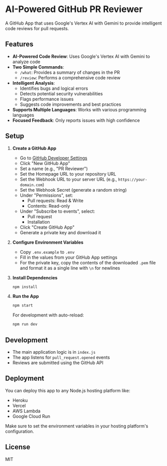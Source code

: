 # AI-Powered GitHub PR Reviewer

A GitHub App that uses Google's Vertex AI with Gemini to provide intelligent code reviews for pull requests.

## Features

- **AI-Powered Code Review**: Uses Google's Vertex AI with Gemini to analyze code
- **Two Simple Commands**:
  - `/what`: Provides a summary of changes in the PR
  - `/review`: Performs a comprehensive code review
- **Intelligent Analysis**:
  - Identifies bugs and logical errors
  - Detects potential security vulnerabilities
  - Flags performance issues
  - Suggests code improvements and best practices
- **Supports Multiple Languages**: Works with various programming languages
- **Focused Feedback**: Only reports issues with high confidence

## Setup

1. **Create a GitHub App**
   - Go to [GitHub Developer Settings](https://github.com/settings/apps)
   - Click "New GitHub App"
   - Set a name (e.g., "PR Reviewer")
   - Set the Homepage URL to your repository URL
   - Set the Webhook URL to your server URL (e.g., `https://your-domain.com`)
   - Set the Webhook Secret (generate a random string)
   - Under "Permissions", set:
     - Pull requests: Read & Write
     - Contents: Read-only
   - Under "Subscribe to events", select:
     - Pull request
     - Installation
   - Click "Create GitHub App"
   - Generate a private key and download it

2. **Configure Environment Variables**
   - Copy `.env.example` to `.env`
   - Fill in the values from your GitHub App settings
   - For the private key, copy the contents of the downloaded `.pem` file and format it as a single line with `\n` for newlines

3. **Install Dependencies**
   ```bash
   npm install
   ```

4. **Run the App**
   ```bash
   npm start
   ```

   For development with auto-reload:
   ```bash
   npm run dev
   ```

## Development

- The main application logic is in `index.js`
- The app listens for `pull_request.opened` events
- Reviews are submitted using the GitHub API

## Deployment

You can deploy this app to any Node.js hosting platform like:
- Heroku
- Vercel
- AWS Lambda
- Google Cloud Run

Make sure to set the environment variables in your hosting platform's configuration.

## License

MIT
